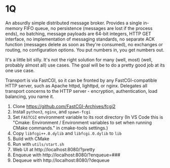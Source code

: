 # 1Q

An absurdly simple distributed message broker. Provides a single in-memory FIFO queue, no persistence (messages are lost if the process ends), no batching, message payloads are 64-bit integers, HTTP GET interface, no implementation of messaging standards, no separate ACK function (messages delete as soon as they're consumed), no exchanges or routing, no configuration options. You put numbers in, you get numbers out.

It's a little bit silly. It's not the right solution for many (well, most) (well, probably almost all) use cases. The goal will be to do a pretty good job at its one use case. 

Transport is via FastCGI, so it can be fronted by any FastCGI-compatible HTTP server, such as Apache httpd, lighttpd, or nginx. Delegates all transport concerns to the HTTP server - encryption, authentication, load balancing, you name it.

1. Clone https://github.com/FastCGI-Archives/fcgi2
2. Install `python3`, `nginx`, and `spawn-fcgi`
2. Set `FASTCGI` environment variable to its root directory (In VS Code this is "Cmake: Environment / Environment variables to set when running CMake commands." in cmake-tools settings.)
3. Copy  `libfcgi++.0.dylib` and `libfcgi.0.dylib` to `lib`
4. Build with CMake
5. Run with `utils/start.sh`
6. Web UI at http://localhost:8080/?pretty
7. Enqueue with http://localhost:8080/?enqueue=### 
8. Dequeue with http://localhost:8080/?dequeue